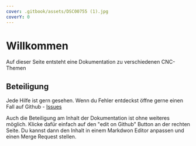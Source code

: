 ```yaml
---
cover: .gitbook/assets/DSC00755 (1).jpg
coverY: 0
---
```


# Willkommen

Auf dieser Seite entsteht eine Dokumentation zu verschiedenen CNC-Themen

## Beteiligung

Jede Hilfe ist gern gesehen. Wenn du Fehler entdeckst öffne gerne einen Fall auf Github - [Issues](https://github.com/timo1235/docs/issues)

Auch die Beteiligung am Inhalt der Dokumentation ist ohne weiteres möglich. Klicke dafür einfach auf den "edit on Github" Button an der rechten Seite. Du kannst dann den Inhalt in einem Markdwon Editor anpassen und einen Merge Request stellen.
